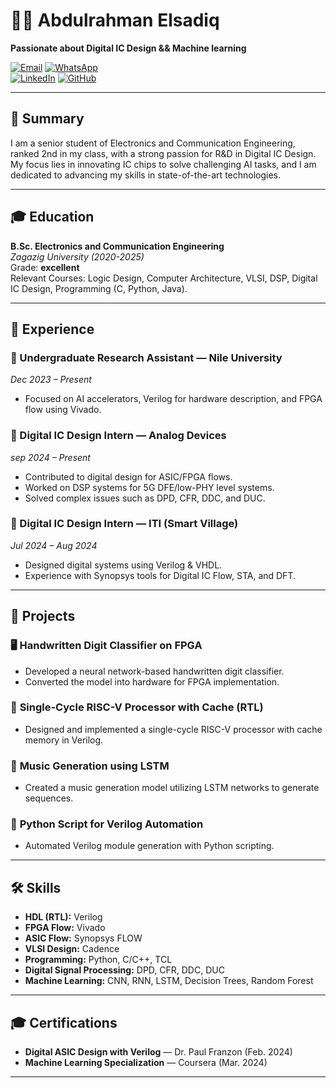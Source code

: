# 👨‍💻 Abdulrahman Elsadiq

**Passionate about Digital IC Design && Machine learning**

[![Email](https://img.shields.io/badge/Email-Send%20Mail-D14836?logo=gmail&logoColor=white)](mailto:abdelrhmanelsadiq53@gmail.com)
[![WhatsApp](https://img.shields.io/badge/WhatsApp-Contact-25D366?logo=whatsapp&logoColor=white)](https://wa.me/201221572683)  
[![LinkedIn](https://img.shields.io/badge/LinkedIn-Profile-blue?logo=linkedin)](https://linkedin.com/in/elsadiq) 
[![GitHub](https://img.shields.io/badge/GitHub-Profile-black?logo=github)](https://github.com/elsadiq7)


---

## 📝 **Summary**

I am a senior student of Electronics and Communication Engineering, ranked 2nd in my class, with a strong passion for R&D in Digital IC Design. My focus lies in innovating IC chips to solve challenging AI tasks, and I am dedicated to advancing my skills in state-of-the-art technologies.

---

## 🎓 **Education**

**B.Sc. Electronics and Communication Engineering**  
*Zagazig University (2020-2025)*  
Grade: **excellent**  
Relevant Courses: Logic Design, Computer Architecture, VLSI, DSP, Digital IC Design, Programming (C, Python, Java).

---

## 💼 **Experience**
### 🔹 Undergraduate Research Assistant — **Nile University**  
*Dec 2023 – Present*  
- Focused on AI accelerators, Verilog for hardware description, and FPGA flow using Vivado.
  
### 🔹 Digital IC Design Intern — **Analog Devices** 
*sep 2024 – Present*  

- Contributed to digital design for ASIC/FPGA flows.  
- Worked on DSP systems for 5G DFE/low-PHY level systems.  
- Solved complex issues such as DPD, CFR, DDC, and DUC.

### 🔹 Digital IC Design Intern — **ITI (Smart Village)**  
*Jul 2024 – Aug 2024*  
- Designed digital systems using Verilog & VHDL.  
- Experience with Synopsys tools for Digital IC Flow, STA, and DFT.
---

## 🚀 **Projects**

### 🖥️ **Handwritten Digit Classifier on FPGA**  
- Developed a neural network-based handwritten digit classifier.  
- Converted the model into hardware for FPGA implementation.

### 🔧 **Single-Cycle RISC-V Processor with Cache (RTL)**  
- Designed and implemented a single-cycle RISC-V processor with cache memory in Verilog.

### 🎵 **Music Generation using LSTM**  
- Created a music generation model utilizing LSTM networks to generate sequences.

### 🐍 **Python Script for Verilog Automation**  
- Automated Verilog module generation with Python scripting.

---

## 🛠 **Skills**

- **HDL (RTL):** Verilog  
- **FPGA Flow:** Vivado  
- **ASIC Flow:** Synopsys FLOW  
- **VLSI Design:** Cadence  
- **Programming:** Python, C/C++, TCL  
- **Digital Signal Processing:** DPD, CFR, DDC, DUC  
- **Machine Learning:** CNN, RNN, LSTM, Decision Trees, Random Forest

---

## 🎓 **Certifications**

- **Digital ASIC Design with Verilog** — Dr. Paul Franzon (Feb. 2024)  
- **Machine Learning Specialization** — Coursera (Mar. 2024)

---

